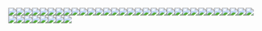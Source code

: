 ![](https://cdn.nlark.com/yuque/0/2024/png/43256847/1729330653525-6753c360-bdd6-4e3c-996f-fe0383d9a424.png)![](https://cdn.nlark.com/yuque/0/2024/png/43256847/1729330663225-b130ea50-bb7d-44b3-af77-1dd4316eee36.png)![](https://cdn.nlark.com/yuque/0/2024/png/43256847/1729330675853-4ccad088-3c9e-4a82-9501-eeaaaf2641b6.png)![](https://cdn.nlark.com/yuque/0/2024/png/43256847/1729330687297-8a240018-d7b1-4075-b7ce-5dcd9bc2bb90.png)![](https://cdn.nlark.com/yuque/0/2024/png/43256847/1729330697611-d32fe4fe-f45a-4376-98a4-76f37ffa489f.png)![](https://cdn.nlark.com/yuque/0/2024/png/43256847/1729330770046-585a4f8f-5715-4dda-b6fa-2c2c441dd2cd.png)![](https://cdn.nlark.com/yuque/0/2024/png/43256847/1729330776828-a8c5dfff-76a0-4791-9afa-7cccebdcf542.png)![](https://cdn.nlark.com/yuque/0/2024/png/43256847/1729330784531-a391c1b0-2477-407a-a45f-722b31025186.png)![](https://cdn.nlark.com/yuque/0/2024/png/43256847/1729330789267-dc530b69-5946-4a0a-bf3f-4de65fad2f1e.png)![](https://cdn.nlark.com/yuque/0/2024/png/43256847/1729331435725-434aa37b-7721-467b-a460-ef3c406d144f.png)![](https://cdn.nlark.com/yuque/0/2024/png/43256847/1729331446830-4224eeb1-4404-41ec-960f-5cb3905fe9f8.png)![](https://cdn.nlark.com/yuque/0/2024/png/43256847/1729331466381-bba60bc7-bb6d-449f-b604-78e995184a76.png)![](https://cdn.nlark.com/yuque/0/2024/png/43256847/1729331478132-fba882d3-c285-48a6-a32a-19cc966dc17d.png)![](https://cdn.nlark.com/yuque/0/2024/png/43256847/1729332249682-da7ffdd2-a720-4223-b5da-eec27b13a49f.png)![](https://cdn.nlark.com/yuque/0/2024/png/43256847/1729332261360-fc989979-befd-40e6-9208-04c73529c37d.png)![](https://cdn.nlark.com/yuque/0/2024/png/43256847/1729332267304-8dc0a4f4-5087-4067-afd3-e8845dd303da.png)![](https://cdn.nlark.com/yuque/0/2024/png/43256847/1729332274668-7a25d8ae-ad45-48ef-bd33-3427338632b4.png)![](https://cdn.nlark.com/yuque/0/2024/png/43256847/1729332279539-1d1dbb8c-77b6-4273-a10d-09d9a5494ad7.png)![](https://cdn.nlark.com/yuque/0/2024/png/43256847/1729332311914-d8dfdbef-d893-4ad0-bf4a-23caecf30767.png)![](https://cdn.nlark.com/yuque/0/2024/png/43256847/1729332327826-836f172e-e756-429a-9036-d60d98a736e2.png)![](https://cdn.nlark.com/yuque/0/2024/png/43256847/1729332571524-f10e687e-53c9-4079-b421-9984f0673864.png)![](https://cdn.nlark.com/yuque/0/2024/png/43256847/1729332575925-e3a2fe82-09d3-48a5-a3ed-312fa5404616.png)![](https://cdn.nlark.com/yuque/0/2024/png/43256847/1729332584202-7f5fe23d-af45-4263-acde-b65543ac597b.png)![](https://cdn.nlark.com/yuque/0/2024/png/43256847/1729332589289-592a5eed-cfd6-430a-83c5-e2fefb82f358.png)![](https://cdn.nlark.com/yuque/0/2024/png/43256847/1729332604079-c04b24e7-4b37-47f3-846b-d966c9da732e.png)![](https://cdn.nlark.com/yuque/0/2024/png/43256847/1729332615949-0e21ca51-15ef-45dd-928d-3b7b8ec7edf1.png)![](https://cdn.nlark.com/yuque/0/2024/png/43256847/1729332611424-cf2142dc-dd58-409c-8ac4-661c397b5a5d.png)![](https://cdn.nlark.com/yuque/0/2024/png/43256847/1729332619317-8846903e-2579-41d1-9c74-d27efd56c6c9.png)![](https://cdn.nlark.com/yuque/0/2024/png/43256847/1729332640098-6b91a726-6c87-4866-9524-dd964882d95e.png)![](https://cdn.nlark.com/yuque/0/2024/png/43256847/1729332636129-52ecb94e-4e5d-412b-b34e-19fec5150437.png)![](https://cdn.nlark.com/yuque/0/2024/png/43256847/1729332647253-0705b9ba-5670-4378-ba4b-c73c50351b93.png)![](https://cdn.nlark.com/yuque/0/2024/png/43256847/1729332661654-683df547-e50b-440c-a992-46afcacf109b.png)![](https://cdn.nlark.com/yuque/0/2024/png/43256847/1729332753849-541f244a-0c2b-4e76-8dc4-398903ce1e05.png)![](https://cdn.nlark.com/yuque/0/2024/png/43256847/1729332760920-a243e413-129d-478b-8cd6-d81971854576.png)![](https://cdn.nlark.com/yuque/0/2024/png/43256847/1729332767450-7d1637b0-6b64-4401-9b0d-08aa7659e329.png)![](https://cdn.nlark.com/yuque/0/2024/png/43256847/1729332786424-55aa789a-a39a-4666-83d7-58e28cac715a.png)![](https://cdn.nlark.com/yuque/0/2024/png/43256847/1729332789770-1ff5ded7-fff5-4bb8-9ff2-496d75e1b920.png)![](https://cdn.nlark.com/yuque/0/2024/png/43256847/1729332802356-a316330d-e79b-4aa7-89bf-b0c81e15ae7a.png)![](https://cdn.nlark.com/yuque/0/2024/png/43256847/1729332838014-0cb51f6f-a578-4d6a-b7d4-67c4a18cb77f.png)



